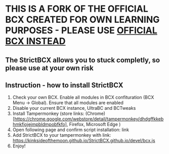 # THIS IS A FORK OF THE OFFICIAL BCX CREATED FOR OWN LEARNING PURPOSES - PLEASE USE [OFFICIAL BCX INSTEAD](https://jomshir98.github.io/bondage-club-extended/)

## The StrictBCX allows you to stuck completly, so please use at your own risk

## Instruction - how to install StrictBCX

1. Check your own BCX. Enable all modules in BCX confituration (BCX Menu -> Global). Ensure that all modules are enabled
2. Disable your current BCX instance, UltraBC and BCTweaks
3. Install Tampermonkey (store links: (Chrome)[https://chrome.google.com/webstore/detail/tampermonkey/dhdgffkkebhmkfjojejmpbldmpobfkfo], Firefox, Microsoft Edge )
4. Open following page and confirm script installation: link
4. Add StrictBCX to your tampermonkey with link: https://kinksideofthemoon.github.io/StrictBCX.github.io/devel/bcx.js
5. Enjoy!


